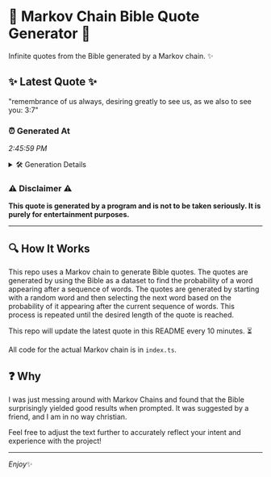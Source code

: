 # 📖 Markov Chain Bible Quote Generator 📖

Infinite quotes from the Bible generated by a Markov chain. ✨

## ✨ Latest Quote ✨
"remembrance of us always, desiring greatly to see us, as we also to see you: 3:7"

### ⏰ Generated At
*2:45:59 PM*

<details>
    <summary>🛠️ Generation Details</summary>
    <p>
        <strong>🌱 Seed:</strong> remembrance<br>
        <strong>🔄 Iterations:</strong> 15<br>
        <strong>📜 Context History:</strong><br>[ remembrance ]: of<br>[ remembrance, of ]: us<br>[ remembrance, of, us ]: always,<br>[ remembrance, of, us, always, ]: desiring<br>[ remembrance, of, us, always,, desiring ]: greatly<br>[ remembrance, of, us, always,, desiring, greatly ]: to<br>[ of, us, always,, desiring, greatly, to ]: see<br>[ us, always,, desiring, greatly, to, see ]: us,<br>[ always,, desiring, greatly, to, see, us, ]: as<br>[ desiring, greatly, to, see, us,, as ]: we<br>[ greatly, to, see, us,, as, we ]: also<br>[ to, see, us,, as, we, also ]: to<br>[ see, us,, as, we, also, to ]: see<br>[ us,, as, we, also, to, see ]: you:<br>[ as, we, also, to, see, you: ]: 3:7<br>
    </p>
</details>

### ⚠️ Disclaimer ⚠️
**This quote is generated by a program and is not to be taken seriously. It is purely for entertainment purposes.**

---

## 🔍 How It Works

This repo uses a Markov chain to generate Bible quotes. The quotes are generated by using the Bible as a dataset to find the probability of a word appearing after a sequence of words. The quotes are generated by starting with a random word and then selecting the next word based on the probability of it appearing after the current sequence of words. This process is repeated until the desired length of the quote is reached.

This repo will update the latest quote in this README every 10 minutes. ⏳

All code for the actual Markov chain is in `index.ts`.

## ❓ Why

I was just messing around with Markov Chains and found that the Bible surprisingly yielded good results when prompted. 
It was suggested by a friend, and I am in no way christian.

Feel free to adjust the text further to accurately reflect your intent and experience with the project!

---

*Enjoy*✨
